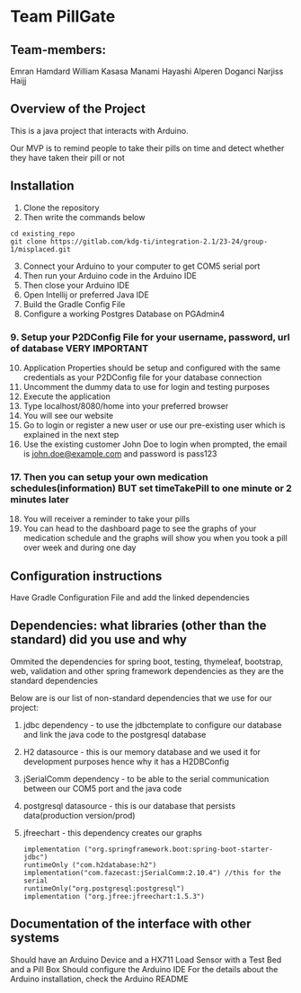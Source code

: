 # Team PillGate
## Team-members:
Emran Hamdard 
William Kasasa
Manami Hayashi
Alperen Doganci
Narjiss Haijj

## Overview of the Project
This is a java project that interacts with Arduino.

Our MVP is to remind people to take their pills on time and detect whether they have taken their pill or not

## Installation
1. Clone the repository
2. Then write the commands below
```
cd existing_repo
git clone https://gitlab.com/kdg-ti/integration-2.1/23-24/group-1/misplaced.git
```
3. Connect your Arduino to your computer to get COM5 serial port
4. Then run your Arduino code in the Arduino IDE 
5. Then close your Arduino IDE
6. Open Intellij or preferred Java IDE
7. Build the Gradle Config File
8. Configure a working Postgres Database on PGAdmin4
### 9. Setup your P2DConfig File for your username, password, url of database VERY IMPORTANT
10. Application Properties should be setup and configured with the same credentials as your P2DConfig file for your database connection
11. Uncomment the dummy data to use for login and testing purposes 
12. Execute the application 
13. Type localhost/8080/home into your preferred browser
14. You will see our website
15. Go to login or register a new user or use our pre-existing user which is explained in the next step
16. Use the existing customer John Doe to login when prompted, the email is john.doe@example.com and password is pass123
### 17. Then you can setup your own medication schedules(information) BUT set timeTakePill to one minute or 2 minutes later 
18. You will receiver a reminder to take your pills
19. You can head to the dashboard page to see the graphs of your medication schedule 
and the graphs will show you when you took a pill over week and during one day




## Configuration instructions
Have Gradle Configuration File and add the linked dependencies



## Dependencies: what libraries (other than the standard) did you use and why

Ommited the dependencies for spring boot, testing, thymeleaf, bootstrap, web, validation and other spring framework dependencies
 as they are the standard dependencies

Below are is our list of non-standard dependencies that we use for our project:

1. jdbc dependency - to use the jdbctemplate to configure our database and link the java code to the postgresql database
2. H2 datasource - this is our memory database and we used it for development purposes hence why it has a H2DBConfig 
3. jSerialComm dependency - to be able to the serial communication between our COM5 port and the java code
4. postgresql datasource - this is our database that persists data(production version/prod)
5. jfreechart - this dependency creates our graphs

    ```
    implementation ("org.springframework.boot:spring-boot-starter-jdbc")
    runtimeOnly ("com.h2database:h2")
    implementation("com.fazecast:jSerialComm:2.10.4") //this for the serial  
    runtimeOnly("org.postgresql:postgresql")
    implementation ("org.jfree:jfreechart:1.5.3")
    ```
## Documentation of the interface with other systems
Should have an Arduino Device and a HX711 Load Sensor with a Test Bed and a Pill Box
Should configure the Arduino IDE 
For the details about the Arduino installation, check the Arduino README
